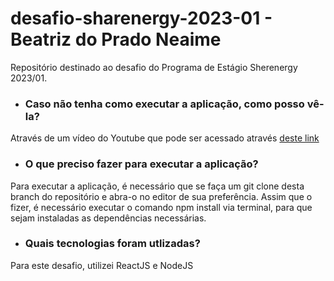# desafio-sharenergy-2023-01 - Beatriz do Prado Neaime
Repositório destinado ao desafio do Programa de Estágio Sherenergy 2023/01.

* ### Caso não tenha como executar a aplicação, como posso vê-la?
Através de um vídeo do Youtube que pode ser acessado através [deste link](https://youtu.be/sIDY8KGP7qM)

* ### O que preciso fazer para executar a aplicação?
Para executar a aplicação, é necessário que se faça um git clone desta branch do repositório e abra-o no editor de sua preferência. Assim que o fizer, é necessário executar o comando npm install via terminal, para que sejam instaladas as dependências necessárias.

* ### Quais tecnologias foram utlizadas?
Para este desafio, utilizei ReactJS e NodeJS
